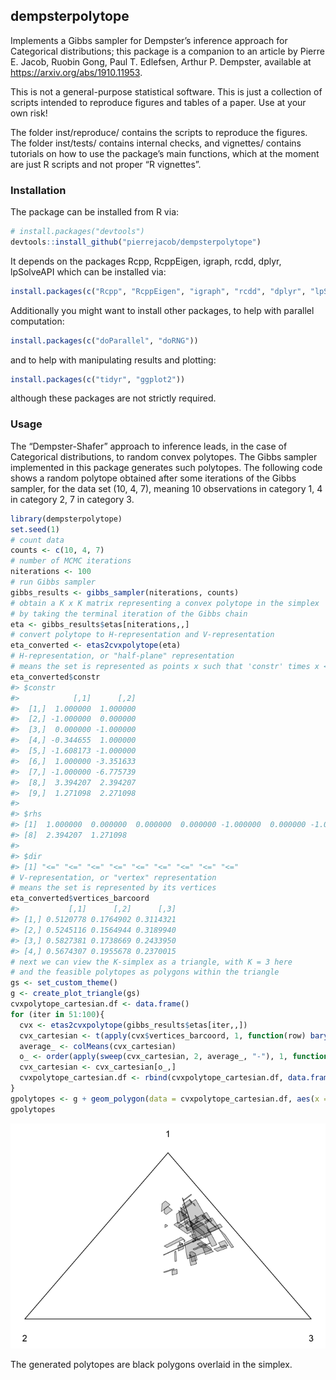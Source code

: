
## dempsterpolytope

Implements a Gibbs sampler for Dempster’s inference approach for
Categorical distributions; this package is a companion to an article by
Pierre E. Jacob, Ruobin Gong, Paul T. Edlefsen, Arthur P. Dempster,
available at <https://arxiv.org/abs/1910.11953>.

This is not a general-purpose statistical software. This is just a
collection of scripts intended to reproduce figures and tables of a
paper. Use at your own risk\!

The folder inst/reproduce/ contains the scripts to reproduce the
figures. The folder inst/tests/ contains internal checks, and vignettes/
contains tutorials on how to use the package’s main functions, which at
the moment are just R scripts and not proper “R vignettes”.

### Installation

The package can be installed from R via:

``` r
# install.packages("devtools")
devtools::install_github("pierrejacob/dempsterpolytope")
```

It depends on the packages Rcpp, RcppEigen, igraph, rcdd, dplyr,
lpSolveAPI which can be installed via:

``` r
install.packages(c("Rcpp", "RcppEigen", "igraph", "rcdd", "dplyr", "lpSolveAPI"))
```

Additionally you might want to install other packages, to help with
parallel computation:

``` r
install.packages(c("doParallel", "doRNG"))
```

and to help with manipulating results and plotting:

``` r
install.packages(c("tidyr", "ggplot2"))
```

although these packages are not strictly required.

### Usage

The “Dempster-Shafer” approach to inference leads, in the case of
Categorical distributions, to random convex polytopes. The Gibbs sampler
implemented in this package generates such polytopes. The following code
shows a random polytope obtained after some iterations of the Gibbs
sampler, for the data set (10, 4, 7), meaning 10 observations in
category 1, 4 in category 2, 7 in category 3.

``` r
library(dempsterpolytope)
set.seed(1)
# count data
counts <- c(10, 4, 7)
# number of MCMC iterations
niterations <- 100
# run Gibbs sampler
gibbs_results <- gibbs_sampler(niterations, counts)
# obtain a K x K matrix representing a convex polytope in the simplex
# by taking the terminal iteration of the Gibbs chain
eta <- gibbs_results$etas[niterations,,]
# convert polytope to H-representation and V-representation
eta_converted <- etas2cvxpolytope(eta)
# H-representation, or "half-plane" representation
# means the set is represented as points x such that 'constr' times x <= 'rhs' 
eta_converted$constr
#> $constr
#>            [,1]      [,2]
#>  [1,]  1.000000  1.000000
#>  [2,] -1.000000  0.000000
#>  [3,]  0.000000 -1.000000
#>  [4,] -0.344655  1.000000
#>  [5,] -1.608173 -1.000000
#>  [6,]  1.000000 -3.351633
#>  [7,] -1.000000 -6.775739
#>  [8,]  3.394207  2.394207
#>  [9,]  1.271098  2.271098
#> 
#> $rhs
#> [1]  1.000000  0.000000  0.000000  0.000000 -1.000000  0.000000 -1.000000
#> [8]  2.394207  1.271098
#> 
#> $dir
#> [1] "<=" "<=" "<=" "<=" "<=" "<=" "<=" "<=" "<="
# V-representation, or "vertex" representation
# means the set is represented by its vertices
eta_converted$vertices_barcoord
#>           [,1]      [,2]      [,3]
#> [1,] 0.5120778 0.1764902 0.3114321
#> [2,] 0.5245116 0.1564944 0.3189940
#> [3,] 0.5827381 0.1738669 0.2433950
#> [4,] 0.5674307 0.1955678 0.2370015
# next we can view the K-simplex as a triangle, with K = 3 here
# and the feasible polytopes as polygons within the triangle
gs <- set_custom_theme()
g <- create_plot_triangle(gs)
cvxpolytope_cartesian.df <- data.frame()
for (iter in 51:100){
  cvx <- etas2cvxpolytope(gibbs_results$etas[iter,,])
  cvx_cartesian <- t(apply(cvx$vertices_barcoord, 1, function(row) barycentric2cartesian(row, gs$v_cartesian)))
  average_ <- colMeans(cvx_cartesian)
  o_ <- order(apply(sweep(cvx_cartesian, 2, average_, "-"), 1, function(v) atan2(v[2], v[1])))
  cvx_cartesian <- cvx_cartesian[o_,]
  cvxpolytope_cartesian.df <- rbind(cvxpolytope_cartesian.df, data.frame(cvx_cartesian, iter = iter))
}
gpolytopes <- g + geom_polygon(data = cvxpolytope_cartesian.df, aes(x = X1, y = X2, group = iter), size = 0.25, alpha = .2, fill = 'black', colour = 'black')
gpolytopes
```

![](README-usage-1.png)<!-- -->

The generated polytopes are black polygons overlaid in the simplex.
